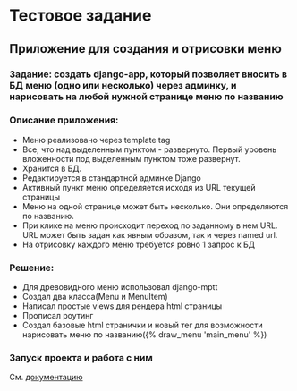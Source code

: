 # Тестовое задание
## Приложение для создания и отрисовки меню
### Задание: создать django-app, который позволяет вносить в БД меню (одно или несколько) через админку, и нарисовать на любой нужной странице меню по названию

### Описание приложения:
* Меню реализовано через template tag
* Все, что над выделенным пунктом - развернуто. Первый уровень вложенности под выделенным пунктом тоже развернут.
* Хранится в БД.
* Редактируется в стандартной админке Django
* Активный пункт меню определяется исходя из URL текущей страницы
* Меню на одной странице может быть несколько. Они определяются по названию.
* При клике на меню происходит переход по заданному в нем URL. URL может быть задан как явным образом, так и через named url.
* На отрисовку каждого меню требуется ровно 1 запрос к БД

### Решение:
* Для древовидного меню использовал django-mptt
* Создал два класса(Menu и MenuItem)
* Написал простые views для рендера html страницы
* Прописал роутинг
* Создал базовые html странички и новый тег для возможности нарисовать меню по названию({% draw_menu 'main_menu' %})


### Запуск проекта и работа с ним
См. [документацию](DOCUMENTATION.md)
